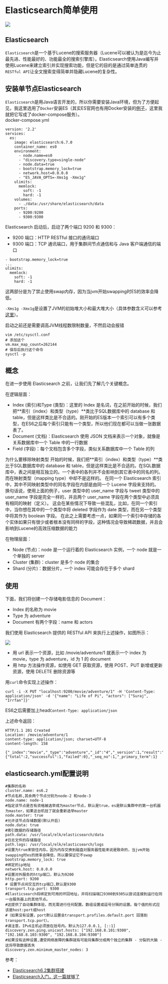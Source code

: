 # Elasticsearch简单使用

![](https://s1.ax1x.com/2020/04/23/Jd4MOf.png)

## Elasticsearch
`Elasticsearch`是一个基于Lucene的搜索服务器（Lucene可以被认为是迄今为止最先进、性能最好的、功能最全的搜索引擎库）。Elasticsearch使用Java编写并使用Lucene来建立索引并实现搜索功能，但是它的目的是通过简单连贯的`RESTful API`让全文搜索变得简单并隐藏Lucene的复杂性。 

<!-- more -->


## 安装单节点Elasticsearch
`Elasticsearch`是用Java语言开发的，所以你需要安装Java环境，但为了方便起见，我这里选用了`Docker`安装ES（其实ES官网也有用Docker安装的[例子](https://www.elastic.co/guide/en/elasticsearch/reference/7.5/docker.html#docker)，这里我就把它写成了docker-compose服务）。  
docker-compose.yml
```
version: '2.2'
services:
  es:
    image: elasticsearch:6.7.0
    container_name: es0
    environment:
      - node.name=es0
      - "discovery.type=single-node"
      - node.data=true
      - bootstrap.memory_lock=true
      - network.host=0.0.0.0
      - "ES_JAVA_OPTS=-Xms1g -Xmx1g"
    ulimits:
      memlock:
        soft: -1
        hard: -1
    volumes:
      - ./data:/usr/share/elasticsearch/data
    ports:
      - 9200:9200
      - 9300:9300
```
Elasticsearch 启动后，启动了两个端口 9200 和 9300：
* 9200 端口：HTTP RESTful 接口的通讯端口
* 9300 端口：TCP 通讯端口，用于集群间节点通信和与 Java 客户端通信的端口

```
- bootstrap.memory_lock=true
...
ulimits:
  memlock:
    soft: -1
    hard: -1
```
这两部分是为了禁止使用swap内存，因为当jvm开始swapping时ES的效率会降低。  

`-Xms1g -Xmx1g`是设置了JVM的初始堆大小和最大堆大小（具体参数含义可以参考[这里](https://www.cnblogs.com/redcreen/archive/2011/05/04/2037057.html)）。 

启动之前还是需要调高JVM线程数限制数量，不然启动会报错
```
vim /etc/sysctl.conf
# 添加这个
vm.max_map_count=262144 
# 保存后执行这个命令
sysctl -p
```


## 概念
在进一步使用 Elasticsearch 之前，让我们先了解几个关键概念。

在逻辑层面：  
* Index (索引)和Type (类型)：这里的 Index 是名词，在之前开始的时候，我们把**索引（index）和类型（type）**类比于SQL数据库中的 database 和 table，但是这样类比是不合适的。刚开始的ES版本一个索引可以有多个类型，在ES6之后每个索引只能有一个类型，所以他们现在都可以当做一张数据表了。
* Document (文档)：Elasticsearch 使用 JSON 文档来表示一个对象，就像是关系数据库中一个 Table 中的一行数据
* Field (字段)：每个文档包含多个字段，类似关系数据库中一个 Table 的列

>>>
为什么要移除映射类型
开始的时候，我们把**索引（index）和类型（type）**类比于SQL数据库中的 database 和 table，但是这样类比是不合适的。在SQL数据库中，表之间是相互独立的。一个表中的各列并不会影响到其它表中的同名的列。而在映射类型（mapping type）中却不是这样的。
在同一个 Elasticsearch 索引中，其中不同映射类型中的同名字段在内部是由同一个 Lucene 字段来支持的。换句话说，使用上面的例子，user 类型中的 user_name 字段与 tweet 类型中的 user_name 字段是完全一样的，并且两个 user_name 字段在两个类型中必须具有相同的映射（定义）。
这会在某些情况下导致一些混乱，比如，在同一个索引中，当你想在其中的一个类型中将 deleted 字段作为 date 类型，而在另一个类型中将其作为 boolean 字段。
在此之上需要考虑一点，如果同一个索引中存储的各个实体如果只有很少或者根本没有同样的字段，这种情况会导致稀疏数据，并且会影响到Lucene的高效压缩数据的能力


在物理层面：  

* Node (节点)：node 是一个运行着的 Elasticsearch 实例，一个 node 就是一个单独的 server
* Cluster (集群)：cluster 是多个 node 的集合
* Shard (分片)：数据分片，一个 index 可能会存在于多个 shard



## 使用
下面，我们将创建一个存储电影信息的 Document：
* Index 的名称为 movie
* Type 为 adventure
* Document 有两个字段：name 和 actors

我们使用 Elasticsearch 提供的 RESTful API 来执行上述操作，如图所示：  

![](https://s1.ax1x.com/2020/04/23/Jw9Ov6.png)

* 用 url 表示一个资源，比如 /movie/adventure/1 就表示一个 index 为 movie，type 为 adventure，id 为 1 的 document
* 用 http 方法操作资源，如使用 GET 获取资源，使用 POST、PUT 新增或更新资源，使用 DELETE 删除资源等

用`curl`命令实现上述操作：
```
curl -i -X PUT "localhost:9200/movie/adventure/1" -H 'Content-Type: application/json' -d '{"name": "Life of Pi", "actors": ["Suraj", "Irrfan"]}'
```
ES6之后需要加上head`Content-Type: application/json`

上述命令返回：
```
HTTP/1.1 201 Created
Location: /movie/adventure/1
content-type: application/json; charset=UTF-8
content-length: 158

{"_index":"movie","_type":"adventure","_id":"4","_version":1,"result":"created","_shards":{"total":2,"successful":1,"failed":0},"_seq_no":1,"_primary_term":1}
```




























## elasticsearch.yml配置说明
```
#集群的名称
cluster.name: es6.2
#节点名称,其余两个节点分别为node-2 和node-3
node.name: node-1
#指定该节点是否有资格被选举成为master节点，默认是true，es是默认集群中的第一台机器为master，如果这台机挂了就会重新选举master
node.master: true
#允许该节点存储数据(默认开启)
node.data: true
#索引数据的存储路径
path.data: /usr/local/elk/elasticsearch/data
#日志文件的存储路径
path.logs: /usr/local/elk/elasticsearch/logs
#设置为true来锁住内存。因为内存交换到磁盘对服务器性能来说是致命的，当jvm开始swapping时es的效率会降低，所以要保证它不swap
bootstrap.memory_lock: true
#绑定的ip地址
network.host: 0.0.0.0
#设置对外服务的http端口，默认为9200
http.port: 9200
# 设置节点间交互的tcp端口,默认是9300 
transport.tcp.port: 9300
#Elasticsearch将绑定到可用的环回地址，并将扫描端口9300到9305以尝试连接到运行在同一台服务器上的其他节点。
#这提供了自动集群体验，而无需进行任何配置。数组设置或逗号分隔的设置。每个值的形式应该是host:port或host
#（如果没有设置，port默认设置会transport.profiles.default.port 回落到transport.tcp.port）。
#请注意，IPv6主机必须放在括号内。默认为127.0.0.1, [::1]
discovery.zen.ping.unicast.hosts: ["192.168.8.101:9300", "192.168.8.103:9300", "192.168.8.104:9300"]
#如果没有这种设置,遭受网络故障的集群就有可能将集群分成两个独立的集群 - 分裂的大脑 - 这将导致数据丢失
discovery.zen.minimum_master_nodes: 3
```



参考：
* [Elasticsearch6.2集群搭建](https://blog.csdn.net/qq_34021712/article/details/79330028)
* [Elasticsearch入门，这一篇就够了](https://www.cnblogs.com/sunsky303/p/9438737.html)
